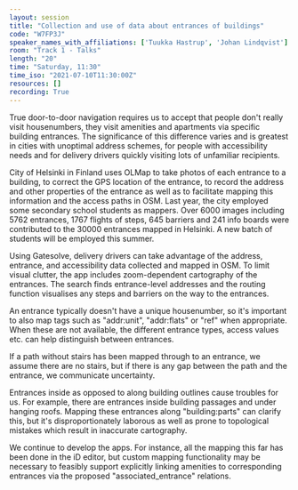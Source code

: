 ```yaml
---
layout: session
title: "Collection and use of data about entrances of buildings"
code: "W7FP3J"
speaker_names_with_affiliations: ['Tuukka Hastrup', 'Johan Lindqvist']
room: "Track 1 - Talks"
length: "20"
time: "Saturday, 11:30"
time_iso: "2021-07-10T11:30:00Z"
resources: []
recording: True
---
```

True door-to-door navigation requires us to accept that people don't really visit housenumbers, they visit amenities and apartments via specific building entrances. The significance of this difference varies and is greatest in cities with unoptimal address schemes, for people with accessibility needs and for delivery drivers quickly visiting lots of unfamiliar recipients. 

City of Helsinki in Finland uses OLMap to take photos of each entrance to a building, to correct the GPS location of the entrance, to record the address and other properties of the entrance as well as to facilitate mapping this information and the access paths in OSM. Last year, the city employed some secondary school students as mappers. Over 6000 images including 5762 entrances, 1767 flights of steps, 645 barriers and 241 info boards were contributed to the 30000 entrances mapped in Helsinki. A new batch of students will be employed this summer.

Using Gatesolve, delivery drivers can take advantage of the address, entrance, and accessibility data collected and mapped in OSM. To limit visual clutter, the app includes zoom-dependent cartography of the entrances. The search finds entrance-level addresses and the routing function visualises any steps and barriers on the way to the entrances.

An entrance typically doesn't have a unique housenumber, so it's important to also map tags such as &#34;addr:unit&#34;, &#34;addr:flats&#34; or &#34;ref&#34; when appropriate. When these are not available, the different entrance types, access values etc. can help distinguish between entrances.

If a path without stairs has been mapped through to an entrance, we assume there are no stairs, but if there is any gap between the path and the entrance, we communicate uncertainty.

Entrances inside as opposed to along building outlines cause troubles for us. For example, there are entrances inside building passages and under hanging roofs. Mapping these entrances along &#34;building:parts&#34; can clarify this, but it's disproportionately laborous as well as prone to topological mistakes which result in inaccurate cartography.

We continue to develop the apps. For instance, all the mapping this far has been done in the iD editor, but custom mapping functionality may be necessary to feasibly support explicitly linking amenities to corresponding entrances via the proposed &#34;associated_entrance&#34; relations.
